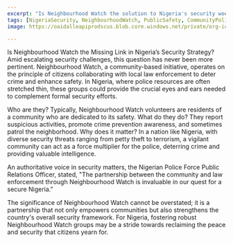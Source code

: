 ```yaml
---
excerpt: "Is Neighbourhood Watch the solution to Nigeria's security woes? Discover the crucial role it could play in national safety."
tags: [NigeriaSecurity, NeighbourhoodWatch, PublicSafety, CommunityPolicing, SecurityStrategy]
image: https://oaidalleapiprodscus.blob.core.windows.net/private/org-icz6idtlNt9i50IB5ovn2dgl/user-vLI1bL7dfBEchAsrFvrKMXHM/img-GNEBQN6HKlpjhBgeHlbb4ib6.png?st=2025-05-17T20%3A42%3A44Z&se=2025-05-17T22%3A42%3A44Z&sp=r&sv=2024-08-04&sr=b&rscd=inline&rsct=image/png&skoid=cc612491-d948-4d2e-9821-2683df3719f5&sktid=a48cca56-e6da-484e-a814-9c849652bcb3&skt=2025-05-17T19%3A11%3A35Z&ske=2025-05-18T19%3A11%3A35Z&sks=b&skv=2024-08-04&sig=A3O%2B%2Bh7uk/eAJN19EJzWfhTZx/AifcaLrAcpIXyemK0%3D

---
```


Is Neighbourhood Watch the Missing Link in Nigeria’s Security Strategy? Amid escalating security challenges, this question has never been more pertinent. Neighbourhood Watch, a community-based initiative, operates on the principle of citizens collaborating with local law enforcement to deter crime and enhance safety. In Nigeria, where police resources are often stretched thin, these groups could provide the crucial eyes and ears needed to complement formal security efforts.

Who are they? Typically, Neighbourhood Watch volunteers are residents of a community who are dedicated to its safety. What do they do? They report suspicious activities, promote crime prevention awareness, and sometimes patrol the neighborhood. Why does it matter? In a nation like Nigeria, with diverse security threats ranging from petty theft to terrorism, a vigilant community can act as a force multiplier for the police, deterring crime and providing valuable intelligence.

An authoritative voice in security matters, the Nigerian Police Force Public Relations Officer, stated, "The partnership between the community and law enforcement through Neighbourhood Watch is invaluable in our quest for a secure Nigeria."

The significance of Neighbourhood Watch cannot be overstated; it is a partnership that not only empowers communities but also strengthens the country's overall security framework. For Nigeria, fostering robust Neighbourhood Watch groups may be a stride towards reclaiming the peace and security that citizens yearn for.
```
